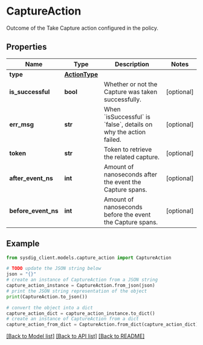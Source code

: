 # CaptureAction

Outcome of the Take Capture action configured in the policy.

## Properties

Name | Type | Description | Notes
------------ | ------------- | ------------- | -------------
**type** | [**ActionType**](ActionType.md) |  | 
**is_successful** | **bool** | Whether or not the Capture was taken successfully. | [optional] 
**err_msg** | **str** | When &#x60;isSuccessful&#x60; is &#x60;false&#x60;, details on why the action failed.  | [optional] 
**token** | **str** | Token to retrieve the related capture. | [optional] 
**after_event_ns** | **int** | Amount of nanoseconds after the event the Capture spans.  | [optional] 
**before_event_ns** | **int** | Amount of nanoseconds before the event the Capture spans.  | [optional] 

## Example

```python
from sysdig_client.models.capture_action import CaptureAction

# TODO update the JSON string below
json = "{}"
# create an instance of CaptureAction from a JSON string
capture_action_instance = CaptureAction.from_json(json)
# print the JSON string representation of the object
print(CaptureAction.to_json())

# convert the object into a dict
capture_action_dict = capture_action_instance.to_dict()
# create an instance of CaptureAction from a dict
capture_action_from_dict = CaptureAction.from_dict(capture_action_dict)
```
[[Back to Model list]](../README.md#documentation-for-models) [[Back to API list]](../README.md#documentation-for-api-endpoints) [[Back to README]](../README.md)


